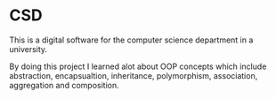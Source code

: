 # CSD
This is a digital software for the computer science department in a university.

By doing this project I learned alot about OOP concepts which include abstraction, encapsualtion, inheritance, polymorphism, association, aggregation and composition. 
